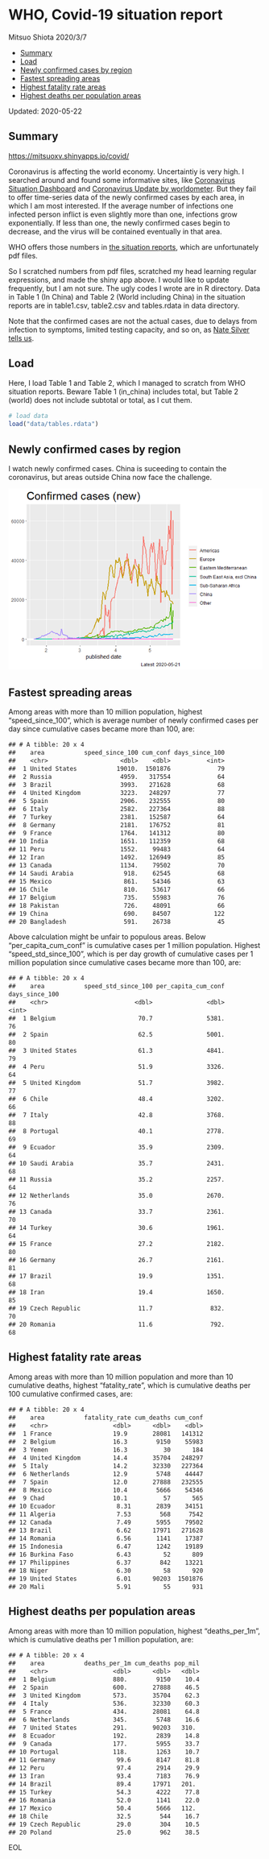 WHO, Covid-19 situation report
================
Mitsuo Shiota
2020/3/7

  - [Summary](#summary)
  - [Load](#load)
  - [Newly confirmed cases by region](#newly-confirmed-cases-by-region)
  - [Fastest spreading areas](#fastest-spreading-areas)
  - [Highest fatality rate areas](#highest-fatality-rate-areas)
  - [Highest deaths per population
    areas](#highest-deaths-per-population-areas)

Updated: 2020-05-22

## Summary

<https://mitsuoxv.shinyapps.io/covid/>

Coronavirus is affecting the world economy. Uncertaintiy is very high. I
searched around and found some informative sites, like [Coronavirus
Situation
Dashboard](https://who.maps.arcgis.com/apps/opsdashboard/index.html#/c88e37cfc43b4ed3baf977d77e4a0667)
and [Coronavirus Update by
worldometer](https://www.worldometers.info/coronavirus/). But they fail
to offer time-series data of the newly confirmed cases by each area, in
which I am most interested. If the average number of infections one
infected person inflict is even slightly more than one, infections grow
exponentially. If less than one, the newly confirmed cases begin to
decrease, and the virus will be contained eventually in that area.

WHO offers those numbers in [the situation
reports](https://www.who.int/emergencies/diseases/novel-coronavirus-2019/situation-reports/),
which are unfortunately pdf files.

So I scratched numbers from pdf files, scratched my head learning
regular expressions, and made the shiny app above. I would like to
update frequently, but I am not sure. The ugly codes I wrote are in R
directory. Data in Table 1 (In China) and Table 2 (World including
China) in the situation reports are in table1.csv, table2.csv and
tables.rdata in data directory.

Note that the confirmed cases are not the actual cases, due to delays
from infection to symptoms, limited testing capacity, and so on, as
[Nate Silver tells
us](https://fivethirtyeight.com/features/coronavirus-case-counts-are-meaningless/).

## Load

Here, I load Table 1 and Table 2, which I managed to scratch from WHO
situation reports. Beware Table 1 (in\_china) includes total, but Table
2 (world) does not include subtotal or total, as I cut them.

``` r
# load data
load("data/tables.rdata")
```

## Newly confirmed cases by region

I watch newly confirmed cases. China is suceeding to contain the
coronavirus, but areas outside China now face the challenge.

![](README_files/figure-gfm/chart-1.png)<!-- -->

## Fastest spreading areas

Among areas with more than 10 million population, highest
“speed\_since\_100”, which is average number of newly confirmed cases
per day since cumulative cases became more than 100, are:

    ## # A tibble: 20 x 4
    ##    area           speed_since_100 cum_conf days_since_100
    ##    <chr>                    <dbl>    <dbl>          <int>
    ##  1 United States           19010.  1501876             79
    ##  2 Russia                   4959.   317554             64
    ##  3 Brazil                   3993.   271628             68
    ##  4 United Kingdom           3223.   248297             77
    ##  5 Spain                    2906.   232555             80
    ##  6 Italy                    2582.   227364             88
    ##  7 Turkey                   2381.   152587             64
    ##  8 Germany                  2181.   176752             81
    ##  9 France                   1764.   141312             80
    ## 10 India                    1651.   112359             68
    ## 11 Peru                     1552.    99483             64
    ## 12 Iran                     1492.   126949             85
    ## 13 Canada                   1134.    79502             70
    ## 14 Saudi Arabia              918.    62545             68
    ## 15 Mexico                    861.    54346             63
    ## 16 Chile                     810.    53617             66
    ## 17 Belgium                   735.    55983             76
    ## 18 Pakistan                  726.    48091             66
    ## 19 China                     690.    84507            122
    ## 20 Bangladesh                591.    26738             45

Above calculation might be unfair to populous areas. Below
“per\_capita\_cum\_conf” is cumulative cases per 1 million population.
Highest “speed\_std\_since\_100”, which is per day growth of cumulative
cases per 1 million population since cumulative cases became more than
100, are:

    ## # A tibble: 20 x 4
    ##    area           speed_std_since_100 per_capita_cum_conf days_since_100
    ##    <chr>                        <dbl>               <dbl>          <int>
    ##  1 Belgium                       70.7               5381.             76
    ##  2 Spain                         62.5               5001.             80
    ##  3 United States                 61.3               4841.             79
    ##  4 Peru                          51.9               3326.             64
    ##  5 United Kingdom                51.7               3982.             77
    ##  6 Chile                         48.4               3202.             66
    ##  7 Italy                         42.8               3768.             88
    ##  8 Portugal                      40.1               2778.             69
    ##  9 Ecuador                       35.9               2309.             64
    ## 10 Saudi Arabia                  35.7               2431.             68
    ## 11 Russia                        35.2               2257.             64
    ## 12 Netherlands                   35.0               2670.             76
    ## 13 Canada                        33.7               2361.             70
    ## 14 Turkey                        30.6               1961.             64
    ## 15 France                        27.2               2182.             80
    ## 16 Germany                       26.7               2161.             81
    ## 17 Brazil                        19.9               1351.             68
    ## 18 Iran                          19.4               1650.             85
    ## 19 Czech Republic                11.7                832.             70
    ## 20 Romania                       11.6                792.             68

## Highest fatality rate areas

Among areas with more than 10 million population and more than 10
cumulative deaths, highest “fatality\_rate”, which is cumulative deaths
per 100 cumulative confirmed cases, are:

    ## # A tibble: 20 x 4
    ##    area           fatality_rate cum_deaths cum_conf
    ##    <chr>                  <dbl>      <dbl>    <dbl>
    ##  1 France                 19.9       28081   141312
    ##  2 Belgium                16.3        9150    55983
    ##  3 Yemen                  16.3          30      184
    ##  4 United Kingdom         14.4       35704   248297
    ##  5 Italy                  14.2       32330   227364
    ##  6 Netherlands            12.9        5748    44447
    ##  7 Spain                  12.0       27888   232555
    ##  8 Mexico                 10.4        5666    54346
    ##  9 Chad                   10.1          57      565
    ## 10 Ecuador                 8.31       2839    34151
    ## 11 Algeria                 7.53        568     7542
    ## 12 Canada                  7.49       5955    79502
    ## 13 Brazil                  6.62      17971   271628
    ## 14 Romania                 6.56       1141    17387
    ## 15 Indonesia               6.47       1242    19189
    ## 16 Burkina Faso            6.43         52      809
    ## 17 Philippines             6.37        842    13221
    ## 18 Niger                   6.30         58      920
    ## 19 United States           6.01      90203  1501876
    ## 20 Mali                    5.91         55      931

## Highest deaths per population areas

Among areas with more than 10 million population, highest
“deaths\_per\_1m”, which is cumulative deaths per 1 million
population, are:

    ## # A tibble: 20 x 4
    ##    area           deaths_per_1m cum_deaths pop_mil
    ##    <chr>                  <dbl>      <dbl>   <dbl>
    ##  1 Belgium                880.        9150    10.4
    ##  2 Spain                  600.       27888    46.5
    ##  3 United Kingdom         573.       35704    62.3
    ##  4 Italy                  536.       32330    60.3
    ##  5 France                 434.       28081    64.8
    ##  6 Netherlands            345.        5748    16.6
    ##  7 United States          291.       90203   310. 
    ##  8 Ecuador                192.        2839    14.8
    ##  9 Canada                 177.        5955    33.7
    ## 10 Portugal               118.        1263    10.7
    ## 11 Germany                 99.6       8147    81.8
    ## 12 Peru                    97.4       2914    29.9
    ## 13 Iran                    93.4       7183    76.9
    ## 14 Brazil                  89.4      17971   201. 
    ## 15 Turkey                  54.3       4222    77.8
    ## 16 Romania                 52.0       1141    22.0
    ## 17 Mexico                  50.4       5666   112. 
    ## 18 Chile                   32.5        544    16.7
    ## 19 Czech Republic          29.0        304    10.5
    ## 20 Poland                  25.0        962    38.5

EOL
